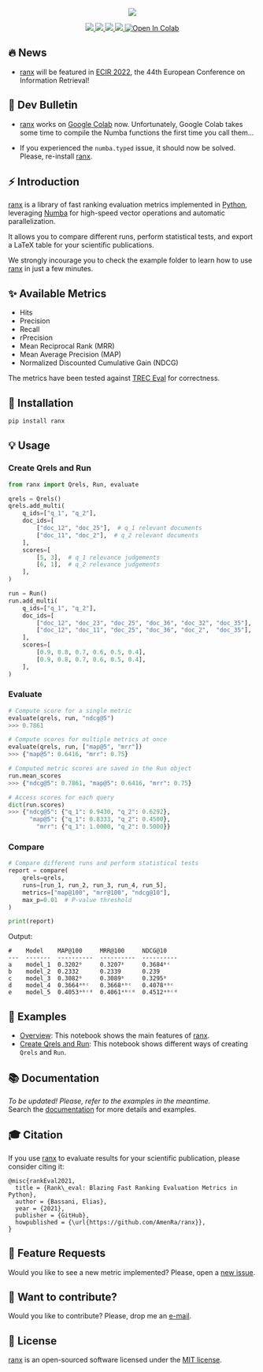 <div align="center">
  <img src="https://repository-images.githubusercontent.com/268892956/750228ec-f3f2-465d-9c17-420c688ba2bc">
</div>

<p align="center">
  <!-- Python -->
  <a href="https://www.python.org" alt="Python">
      <img src="https://badges.aleen42.com/src/python.svg" />
  </a>

  <!-- Docs -->
  <a href="https://rank-eval.readthedocs.io/en/latest/?badge=latest" alt="Documentation Status">
      <img src="https://readthedocs.org/projects/rank-eval/badge/?version=latest" />
  </a>
  <!-- Black -->
  <a href="https://github.com/psf/black" alt="Code style: black">
      <img src="https://img.shields.io/badge/code%20style-black-000000.svg" />
  </a>
  <!-- License -->
  <a href="https://opensource.org/licenses/MIT" alt="License: MIT">
      <img src="https://img.shields.io/badge/License-MIT-green.svg" />
  </a>
  <!-- Google Colab -->
  <a href="https://colab.research.google.com/github/AmenRa/ranx/blob/master/examples/overview.ipynb">
      <img src="https://colab.research.google.com/assets/colab-badge.svg" alt="Open In Colab"/>
  </a>
</p>

## 🔥 News

- [ranx](https://github.com/AmenRa/ranx) will be featured in [ECIR 2022](https://ecir2022.org), the 44th European Conference on Information Retrieval!

## 🤖 Dev Bulletin

- [ranx](https://github.com/AmenRa/ranx) works on [Google Colab](https://colab.research.google.com) now. Unfortunately, Google Colab takes some time to compile the Numba functions the first time you call them...

- If you experienced the `numba.typed` issue, it should now be solved. Please, re-install [ranx](https://github.com/AmenRa/ranx).

## ⚡️ Introduction

[ranx](https://github.com/AmenRa/ranx) is a library of fast ranking evaluation metrics implemented in [Python](https://en.wikipedia.org/wiki/Python_(programming_language)), leveraging [Numba](https://github.com/numba/numba) for high-speed vector operations and automatic parallelization. 

It allows you to compare different runs, perform statistical tests, and export a LaTeX table for your scientific publications.

We strongly incourage you to check the example folder to learn how to use [ranx](https://github.com/AmenRa/ranx) in just a few minutes.


## ✨ Available Metrics
* Hits 
* Precision
* Recall
* rPrecision
* Mean Reciprocal Rank (MRR)
* Mean Average Precision (MAP)
* Normalized Discounted Cumulative Gain (NDCG)

The metrics have been tested against [TREC Eval](https://github.com/usnistgov/trec_eval) for correctness.

## 🔌 Installation
```bash
pip install ranx
```

## 💡 Usage

### Create Qrels and Run
```python
from ranx import Qrels, Run, evaluate

qrels = Qrels()
qrels.add_multi(
    q_ids=["q_1", "q_2"],
    doc_ids=[
        ["doc_12", "doc_25"],  # q_1 relevant documents
        ["doc_11", "doc_2"],  # q_2 relevant documents
    ],
    scores=[
        [5, 3],  # q_1 relevance judgements
        [6, 1],  # q_2 relevance judgements
    ],
)

run = Run()
run.add_multi(
    q_ids=["q_1", "q_2"],
    doc_ids=[
        ["doc_12", "doc_23", "doc_25", "doc_36", "doc_32", "doc_35"],
        ["doc_12", "doc_11", "doc_25", "doc_36", "doc_2",  "doc_35"],
    ],
    scores=[
        [0.9, 0.8, 0.7, 0.6, 0.5, 0.4],
        [0.9, 0.8, 0.7, 0.6, 0.5, 0.4],
    ],
)
```

### Evaluate
```python
# Compute score for a single metric
evaluate(qrels, run, "ndcg@5")
>>> 0.7861

# Compute scores for multiple metrics at once
evaluate(qrels, run, ["map@5", "mrr"])
>>> {"map@5": 0.6416, "mrr": 0.75}

# Computed metric scores are saved in the Run object
run.mean_scores
>>> {"ndcg@5": 0.7861, "map@5": 0.6416, "mrr": 0.75}

# Access scores for each query
dict(run.scores)
>>> {"ndcg@5": {"q_1": 0.9430, "q_2": 0.6292},
      "map@5": {"q_1": 0.8333, "q_2": 0.4500},
        "mrr": {"q_1": 1.0000, "q_2": 0.5000}}
```

### Compare
```python
# Compare different runs and perform statistical tests
report = compare(
    qrels=qrels,
    runs=[run_1, run_2, run_3, run_4, run_5],
    metrics=["map@100", "mrr@100", "ndcg@10"],
    max_p=0.01  # P-value threshold
)

print(report)
```
Output:
```
#    Model    MAP@100     MRR@100     NDCG@10
---  -------  ----------  ----------  ----------
a    model_1  0.3202ᵇ     0.3207ᵇ     0.3684ᵇᶜ
b    model_2  0.2332      0.2339      0.239
c    model_3  0.3082ᵇ     0.3089ᵇ     0.3295ᵇ
d    model_4  0.3664ᵃᵇᶜ   0.3668ᵃᵇᶜ   0.4078ᵃᵇᶜ
e    model_5  0.4053ᵃᵇᶜᵈ  0.4061ᵃᵇᶜᵈ  0.4512ᵃᵇᶜᵈ
```

## 📖 Examples
* [Overview](https://github.com/AmenRa/ranx/tree/master/examples/overview.ipynb): This notebook shows the main features of [ranx](https://github.com/AmenRa/ranx).
* [Create Qrels and Run](https://github.com/AmenRa/ranx/tree/master/examples/create_qrels_and_run.ipynb): This notebook shows different ways of creating `Qrels` and `Run`.

## 📚 Documentation
_To be updated! Please, refer to the examples in the meantime._  
Search the [documentation](https://rank-eval.readthedocs.io/en/latest/) for more details and examples.

## 🎓 Citation
If you use [ranx](https://github.com/AmenRa/ranx) to evaluate results for your scientific publication, please consider citing it:
```
@misc{rankEval2021,
  title = {Rank\_eval: Blazing Fast Ranking Evaluation Metrics in Python},
  author = {Bassani, Elias},
  year = {2021},
  publisher = {GitHub},
  howpublished = {\url{https://github.com/AmenRa/ranx}},
}
```

## 🎁 Feature Requests
Would you like to see a new metric implemented? Please, open a [new issue](https://github.com/AmenRa/ranx/issues/new).

## 🤘 Want to contribute?
Would you like to contribute? Please, drop me an [e-mail](mailto:elias.bssn@gmail.com?subject=[GitHub]%20ranx).

## 📄 License

[ranx](https://github.com/AmenRa/ranx) is an open-sourced software licensed under the [MIT license](LICENSE).
